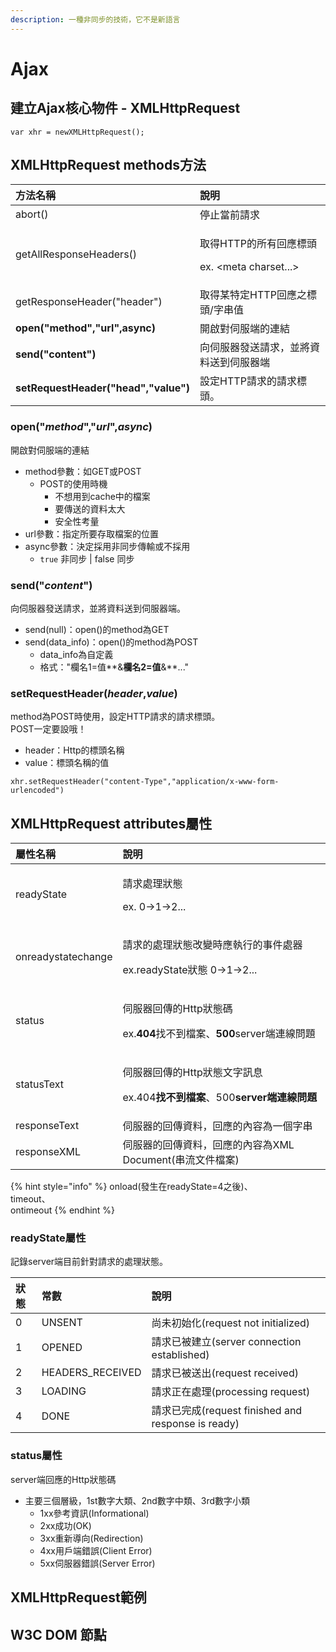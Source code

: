 ```yaml
---
description: 一種非同步的技術，它不是新語言
---
```


# Ajax

## 建立Ajax核心物件 - XMLHttpRequest

```aspnet
var xhr = newXMLHttpRequest();
```

## XMLHttpRequest methods方法

<table>
  <thead>
    <tr>
      <th style="text-align:left">&#x65B9;&#x6CD5;&#x540D;&#x7A31;</th>
      <th style="text-align:left">&#x8AAA;&#x660E;</th>
    </tr>
  </thead>
  <tbody>
    <tr>
      <td style="text-align:left">abort()</td>
      <td style="text-align:left">&#x505C;&#x6B62;&#x7576;&#x524D;&#x8ACB;&#x6C42;</td>
    </tr>
    <tr>
      <td style="text-align:left">getAllResponseHeaders()</td>
      <td style="text-align:left">
        <p>&#x53D6;&#x5F97;HTTP&#x7684;&#x6240;&#x6709;&#x56DE;&#x61C9;&#x6A19;&#x982D;</p>
        <p>ex. &lt;meta charset...&gt;</p>
      </td>
    </tr>
    <tr>
      <td style="text-align:left">getResponseHeader(&quot;header&quot;)</td>
      <td style="text-align:left">&#x53D6;&#x5F97;&#x67D0;&#x7279;&#x5B9A;HTTP&#x56DE;&#x61C9;&#x4E4B;&#x6A19;&#x982D;/&#x5B57;&#x4E32;&#x503C;</td>
    </tr>
    <tr>
      <td style="text-align:left"><b>open(&quot;method&quot;,&quot;url&quot;,async)</b>
      </td>
      <td style="text-align:left">&#x958B;&#x555F;&#x5C0D;&#x4F3A;&#x670D;&#x7AEF;&#x7684;&#x9023;&#x7D50;</td>
    </tr>
    <tr>
      <td style="text-align:left"><b>send(&quot;content&quot;)</b>
      </td>
      <td style="text-align:left">&#x5411;&#x4F3A;&#x670D;&#x5668;&#x767C;&#x9001;&#x8ACB;&#x6C42;&#xFF0C;&#x4E26;&#x5C07;&#x8CC7;&#x6599;&#x9001;&#x5230;&#x4F3A;&#x670D;&#x5668;&#x7AEF;</td>
    </tr>
    <tr>
      <td style="text-align:left"><b>setRequestHeader(&quot;head&quot;,&quot;value&quot;)</b>
      </td>
      <td style="text-align:left">&#x8A2D;&#x5B9A;HTTP&#x8ACB;&#x6C42;&#x7684;&#x8ACB;&#x6C42;&#x6A19;&#x982D;&#x3002;</td>
    </tr>
  </tbody>
</table>

### open\("_method_","_url_",_async_\)

開啟對伺服端的連結

* method參數：如GET或POST
  * POST的使用時機
    * 不想用到cache中的檔案
    * 要傳送的資料太大
    * 安全性考量
* url參數：指定所要存取檔案的位置
* async參數：決定採用非同步傳輸或不採用
  * `true` 非同步  \|   false 同步

### send\("_content_"\)

向伺服器發送請求，並將資料送到伺服器端。

* send\(null\)：open\(\)的method為GET
* send\(data\_info\)：open\(\)的method為POST
  * data\_info為自定義
  * 格式："欄名1=值**&**欄名2=值**&**..."

### setRequestHeader\(_header_,_value_\)

method為POST時使用，設定HTTP請求的請求標頭。  
POST一定要設哦！

* header：Http的標頭名稱
* value：標頭名稱的值

```aspnet
xhr.setRequestHeader("content-Type","application/x-www-form-urlencoded")
```

## XMLHttpRequest attributes屬性

<table>
  <thead>
    <tr>
      <th style="text-align:left">&#x5C6C;&#x6027;&#x540D;&#x7A31;</th>
      <th style="text-align:left">&#x8AAA;&#x660E;</th>
    </tr>
  </thead>
  <tbody>
    <tr>
      <td style="text-align:left">readyState</td>
      <td style="text-align:left">
        <p>&#x8ACB;&#x6C42;&#x8655;&#x7406;&#x72C0;&#x614B;</p>
        <p>ex. 0&#x2192;1&#x2192;2...</p>
      </td>
    </tr>
    <tr>
      <td style="text-align:left">onreadystatechange</td>
      <td style="text-align:left">
        <p>&#x8ACB;&#x6C42;&#x7684;&#x8655;&#x7406;&#x72C0;&#x614B;&#x6539;&#x8B8A;&#x6642;&#x61C9;&#x57F7;&#x884C;&#x7684;&#x4E8B;&#x4EF6;&#x8655;&#x5668;</p>
        <p>ex.readyState&#x72C0;&#x614B; 0&#x2192;1&#x2192;2...</p>
      </td>
    </tr>
    <tr>
      <td style="text-align:left">status</td>
      <td style="text-align:left">
        <p>&#x4F3A;&#x670D;&#x5668;&#x56DE;&#x50B3;&#x7684;Http&#x72C0;&#x614B;&#x78BC;</p>
        <p>ex.<b>404</b>&#x627E;&#x4E0D;&#x5230;&#x6A94;&#x6848;&#x3001;<b>500</b>server&#x7AEF;&#x9023;&#x7DDA;&#x554F;&#x984C;</p>
      </td>
    </tr>
    <tr>
      <td style="text-align:left">statusText</td>
      <td style="text-align:left">
        <p>&#x4F3A;&#x670D;&#x5668;&#x56DE;&#x50B3;&#x7684;Http&#x72C0;&#x614B;&#x6587;&#x5B57;&#x8A0A;&#x606F;</p>
        <p>ex.404<b>&#x627E;&#x4E0D;&#x5230;&#x6A94;&#x6848;</b>&#x3001;500<b>server&#x7AEF;&#x9023;&#x7DDA;&#x554F;&#x984C;</b>
        </p>
      </td>
    </tr>
    <tr>
      <td style="text-align:left">responseText</td>
      <td style="text-align:left">&#x4F3A;&#x670D;&#x5668;&#x7684;&#x56DE;&#x50B3;&#x8CC7;&#x6599;&#xFF0C;&#x56DE;&#x61C9;&#x7684;&#x5167;&#x5BB9;&#x70BA;&#x4E00;&#x500B;&#x5B57;&#x4E32;</td>
    </tr>
    <tr>
      <td style="text-align:left">responseXML</td>
      <td style="text-align:left">&#x4F3A;&#x670D;&#x5668;&#x7684;&#x56DE;&#x50B3;&#x8CC7;&#x6599;&#xFF0C;&#x56DE;&#x61C9;&#x7684;&#x5167;&#x5BB9;&#x70BA;XML
        Document(&#x4E32;&#x6D41;&#x6587;&#x4EF6;&#x6A94;&#x6848;)</td>
    </tr>
  </tbody>
</table>

{% hint style="info" %}
onload\(發生在readyState=4之後\)、  
timeout、  
ontimeout
{% endhint %}

### readyState屬性

記錄server端目前針對請求的處理狀態。

| 狀態 | 常數 | 說明 |
| :--- | :--- | :--- |
| 0 | UNSENT | 尚未初始化\(request not initialized\) |
| 1 | OPENED | 請求已被建立\(server connection established\) |
| 2 | HEADERS\_RECEIVED | 請求已被送出\(request received\) |
| 3 | LOADING | 請求正在處理\(processing request\) |
| 4 | DONE | 請求已完成\(request finished and response is ready\) |

### status屬性

server端回應的Http狀態碼

* 主要三個層級，1st數字大類、2nd數字中類、3rd數字小類
  * 1xx參考資訊\(Informational\)
  * 2xx成功\(OK\)
  * 3xx重新導向\(Redirection\)
  * 4xx用戶端錯誤\(Client Error\)
  * 5xx伺服器錯誤\(Server Error\)

## XMLHttpRequest範例

## W3C DOM 節點





